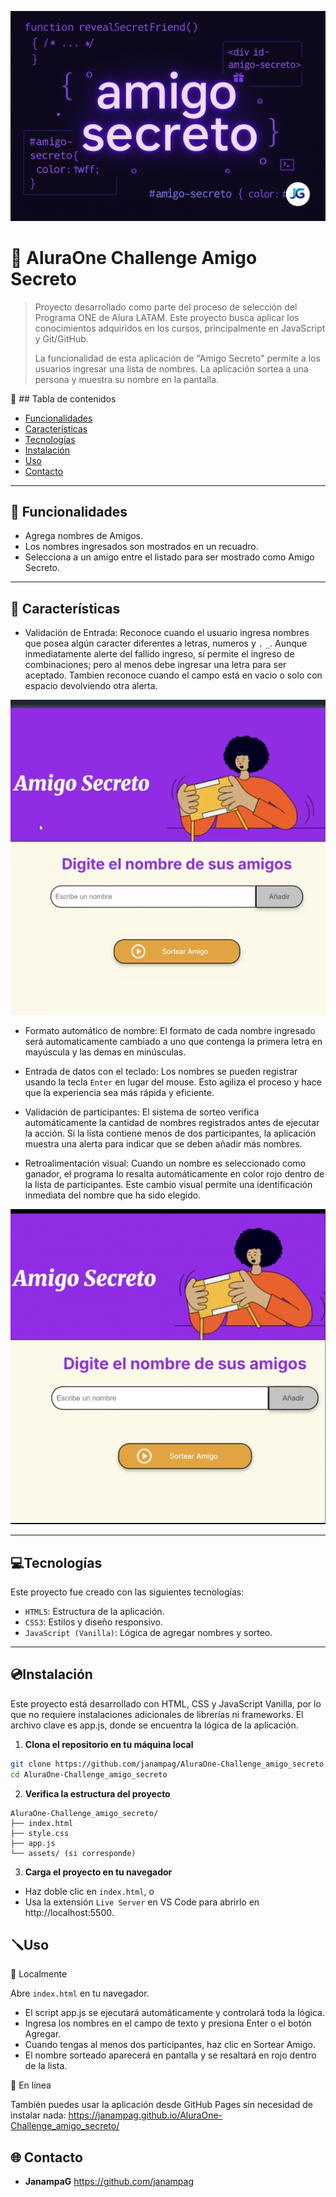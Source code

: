 ![Imagen principal](20-8-2025_amigo_secreto_portada.png)
# :gift: AluraOne Challenge Amigo Secreto
> Proyecto desarrollado como parte del proceso de selección del Programa ONE de Alura LATAM. Este proyecto busca aplicar los conocimientos adquiridos en los cursos, principalmente en JavaScript y Git/GitHub.
>
> La funcionalidad de esta aplicación de "Amigo Secreto" permite a los usuarios ingresar una lista de nombres. La aplicación sortea a una persona y muestra su nombre en la pantalla.

:open_file_folder: ## Tabla de contenidos
- [Funcionalidades](#funcionalidades)
- [Características](#características)
- [Tecnologías](#tecnologías)
- [Instalación](#instalación)
- [Uso](#uso)
- [Contacto](#contacto)

---

## :hammer: Funcionalidades
* Agrega nombres de Amigos.
* Los nombres ingresados son mostrados en un recuadro. 
* Selecciona a un amigo entre el listado para ser mostrado como Amigo Secreto.

---

## :mechanical_arm: Características
* Validación de Entrada: Reconoce cuando el usuario ingresa nombres que posea algún caracter diferentes a letras, numeros y `.` `_`. Aunque inmediatamente alerte del fallido ingreso, sí permite el ingreso de combinaciones; pero al menos debe ingresar una letra para ser aceptado. Tambien reconoce cuando el campo está en vacio o solo con espacio devolviendo otra alerta.

![Alertas](20-8-2025_gift_proceso_fallido.gif)
  
* Formato automático de nombre: El formato de cada nombre ingresado será automaticamente cambiado a uno que contenga la primera letra en mayúscula y las demas en minúsculas.

* Entrada de datos con el teclado: Los nombres se pueden registrar usando la tecla `Enter` en lugar del mouse. Esto agiliza el proceso y hace que la experiencia sea más rápida y eficiente.
  
* Validación de participantes: El sistema de sorteo verifica automáticamente la cantidad de nombres registrados antes de ejecutar la acción. Si la lista contiene menos de dos participantes, la aplicación muestra una alerta para indicar que se deben añadir más nombres.

* Retroalimentación visual: Cuando un nombre es seleccionado como ganador, el programa lo resalta automáticamente en color rojo dentro de la lista de participantes. Este cambio visual permite una identificación inmediata del nombre que ha sido elegido.

![Color](20-8-2025_gift_proceso_de_ingreso.gif)

---

## :computer:Tecnologías
Este proyecto fue creado con las siguientes tecnologías:
* `HTML5`: Estructura de la aplicación.
* `CSS3`: Estilos y diseño responsivo.
* `JavaScript (Vanilla)`: Lógica de agregar nombres y sorteo.

---

## :cd:Instalación

Este proyecto está desarrollado con HTML, CSS y JavaScript Vanilla, por lo que no requiere instalaciones adicionales de librerías ni frameworks.
El archivo clave es app.js, donde se encuentra la lógica de la aplicación.

1. **Clona el repositorio en tu máquina local**
```sh
git clone https://github.com/janampag/AluraOne-Challenge_amigo_secreto.git
cd AluraOne-Challenge_amigo_secreto
```
2. **Verifica la estructura del proyecto**
```
AluraOne-Challenge_amigo_secreto/
├── index.html
├── style.css
├── app.js
└── assets/ (si corresponde)
```
3. **Carga el proyecto en tu navegador**

* Haz doble clic en `index.html`, o
* Usa la extensión `Live Server` en VS Code para abrirlo en http://localhost:5500.

## :screwdriver:Uso
🔹 Localmente

Abre `index.html` en tu navegador.

* El script app.js se ejecutará automáticamente y controlará toda la lógica.
* Ingresa los nombres en el campo de texto y presiona Enter o el botón Agregar.
* Cuando tengas al menos dos participantes, haz clic en Sortear Amigo.
* El nombre sorteado aparecerá en pantalla y se resaltará en rojo dentro de la lista.

🔹 En línea

También puedes usar la aplicación desde GitHub Pages sin necesidad de instalar nada:
https://janampag.github.io/AluraOne-Challenge_amigo_secreto/

## :globe_with_meridians: Contacto
* **JanampaG** https://github.com/janampag


